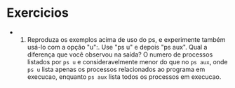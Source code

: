 # Exercicios

- 01) Reproduza os exemplos acima de uso do ps, e experimente também usá-lo com a opção "u":. Use "ps u" e
depois "ps aux". Qual a diferença que você observou na saída?
O numero de processos listados por `ps u` e consideravelmente menor do que no `ps aux`, onde `ps u` lista apenas os processos relacionados ao programa em execucao, enquanto `ps aux` lista todos os processos em execucao.